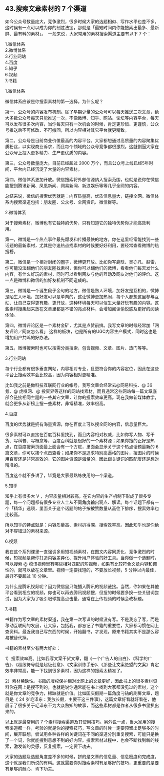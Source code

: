## 43.搜索文章素材的 7 个渠道
如今公众号数量庞大，竞争激烈，很多时候大家的选题相似、写作水平也差不多，这时候有一点可以成为你的制胜法宝，那就是「最短时间内你能搜索出最多、最新鲜、最有料的素材」。 
一般来说，大家常用的素材搜索渠道主要有以下 7 个：


1.微信体系  
2.微博体系  
3.行业网站  
4.百度  
5.知乎  
6.视频  
7.书籍 


1.微信体系 


微信体系应该是你搜索素材的第一选择。为什么呢？ 


第一，公众号的内容发布机制。除了早期少量的公众号可以每天推送三次文章，绝大多数公众号每天只能推送一次，不像微博、知乎、网站、论坛等内容平台，每天可以发布很多次内容，当你每天只有一次机会的时候，肯定更珍惜、更谨慎，公众号推送后不可修改、不可撤回，所以内容相对其它平台就更精致。


第二，公众号是目前商业价值最高的内容平台。大家都想通过高质量的内容聚集优质粉丝，以实现商业诉求，而且每个领域的公众号竞争都很激烈，这就倒逼大家在公众号上投入更多精力、生产更优质的内容。


第三，公众号数量庞大。目前已经超过 2000 万个，而且公众号上线已经5年时间，平台内已经沉淀了大量的内容素材。


第四，微信体系更加开放。微信搜索将外部信源纳入搜索范围，也就是说你在微信能搜到腾讯新闻、凤凰新闻、网易新闻、新浪娱乐等等几乎全网的内容。


总结来说，微信的搜索优势就是：内容质量高，优质信息量大，链接全网。微信体系内搜索渠道包括：朋友圈、公众号、全网资讯、微信群等。


2.微博体系


对于搜索素材，微博也有它独特的优势，只有知道它的独特优势你才能高效利用。 


第一，微博是一个热点事件最先爆发和传播最快的地方。你在这里经常能找到一些话题的最新素材，尤其是你追热点找素材的时候要好好利用，要经常查看微博的热搜榜。


第二，微信是一个相对封闭的圈子，微博更开放。比如你写鹿晗、吴亦凡、赵雷，你可能没法翻他们的朋友圈找素材，但你可以翻他们的微博，看看他们每天发什么内容，有什么好玩的素材，同时可以看到网友与他的互动及网友对他们的评价。这一点是微博和微信的加好友机制不同造成的。


第三，微博是一个诞生段子金句的地方。微信是熟人环境，加好友是互相的，微博是陌生人环境，加好友可以是单向的，这让微博更加热闹，每个人都想这里参与互动、让自己变得更有趣、更开放，这种环境每天可以催生大量好玩有趣的内容。这些素材搜集起来放在文章里都是不错的亮点材料，会增加阅读愉悦感及更好的阅读体验。


第四，微博评论区是一个素材金矿，尤其是点赞前排。我写文章的时候经常加「网友评论／网友怎么看」 这样的板块，也是所有的UGC内容生产模式，同时这也是增加用户共鸣的好办法。


第五，微博搜索时也可以按需分类搜索，包含视频、文章、图片、热门等等。


3.行业网站


每个行业都有很多垂直网站，内容相对专业，且更符合你的内容定位，因此在这些平台上搜索效率会比较高，因为内容相对更精准。


比如我之前是做科技互联网行业的帐号，我写文章会经常去@网易科技、@ 36 氪、@ 虎嗅网、@ 投资界等这样的网站找素材，而且通常这些网站每一篇文章底部会链接相同主题的一些其它文章，让你的搜索效率更高。现在我做新媒体教学，就会更多从新榜上搜一些素材，非常精准，效率很高。


4.百度


百度的优势就是拥有海量资源，你在百度上可以搜全网的内容，信息量巨大。


很多素材可以直接在百度百科里找到，而且内容相对权威，比如你写人物、写干货、写科普、写概念等，百度百科就是很好的一个素材源；如果你搜的正好是热点，在百度搜索页面最上面会有一个方框，里面会显示关于这个热点话题最新的 6 篇文章，你可以挨个点击查看；如果你不是追求特别高逼格的图片，搜图片的时候用百度还是非常高效的，它的图片资源是海量的，因此跟关键词的匹配度还是想对精准的。


百度这个就不多讲了，毕竟是大家最熟练使用的一个渠道。


5.知乎


知乎上有很多大 V ，内容质量相对较高，在它内容的生产机制下形成了很多专题，每一个问题都有很多专业人士从不同角度输出观点、解读。每个话题下都有一个「精华」选项，里面关于这个话题的帖子按被赞数量从高往下排序，搜索效率也比较高。


所以知乎的特点就是：内容质量高、素材扒得深、搜索效率高。因此知乎也是你绝对不容错过的素材来源。


6.视频


我在这个系列课里一直强调多用短视频素材，在图文内容同质化、竞争激烈的时候，短视频是帮你打造内容差异化、提升用户体验的好工具。当你做一个选题时，可以搜索 @ 腾讯视频里有哪些相对匹配的短视频，如果有比较符合文章内容和调性的，就可以放在文章里。视频一定要找短的，不要放长视频，5 分钟以内最佳，最好不要超过 10 分钟。


为什么是腾讯视频呢？因为微信里只能插入腾讯的视频链接。当然，你如果在其他平台看到相应的视频，你也可以再去腾讯视频搜，但搜的时候要多换一些关键词尝试，因为大家为了吸引眼球提高点击量，通常在上传视频的时候会改标题。


7.书籍


书籍作为写文章的素材渠道，我在第一次写课的时候没有写。不是我忘了写，而是移动互联网的发展，让大家，包括我，都忘记了书籍的重要性，大家都习惯在网上查资料。最近我自己写东西的时候，开始翻书，才发现，原来书籍其实不是那么容易被替代掉。


书籍的素材至少有两大好处：


1）搜索效率高。比如我写文案干货文章，翻《一个广告人的自白》、《科学的广告》、《超级符号就是超级创意》、《文案训练手册》、《那些让文案绝望的文案》肯定效率非常高，能一下找到很多素材，因为这样的搜索太精准了。


2）素材稀缺性。书籍的版权保护相对比网上的文章更好，因此书上的很多素材资料你在网上是搜不到的，也就是说你通常能在书上找到大家都没见过的素材，这个就是你文章的竞争力，稀缺就是价值。比如国庆假期一篇角度刁钻的刷屏文章，题目是《 24 岁毛泽东：我放长假，主要干这三件事》，这篇文章好看就好看在，他展示了很多关于毛泽东不为大众熟知的故事，而这些素材都是作者从很多书里扒出来的。


以上就是最常用的 7 个素材搜索渠道及其使用技巧。另外说一点，当大家用的搜索渠道都一样，考验的就是你的搜索技巧，写文章的时候一定要预留出足够多的时间，展开联想，尝试用各种各样的关键词在不同的渠道分别重复搜索，可能只是换了一个词，你就能搜到意想不到的好内容。搜索素材过程中，也会不断找到新的线索，激发新的灵感，反复搜索，一定要下功夫。


大家的选题及选题角度差不多的时候，拼的是文章的信息量、信息密度和完成度，这个就是我们所说的有料。这就需要你对搜索素材有足够好的技巧，更重要的是要有足够的耐心，肯下功夫。


